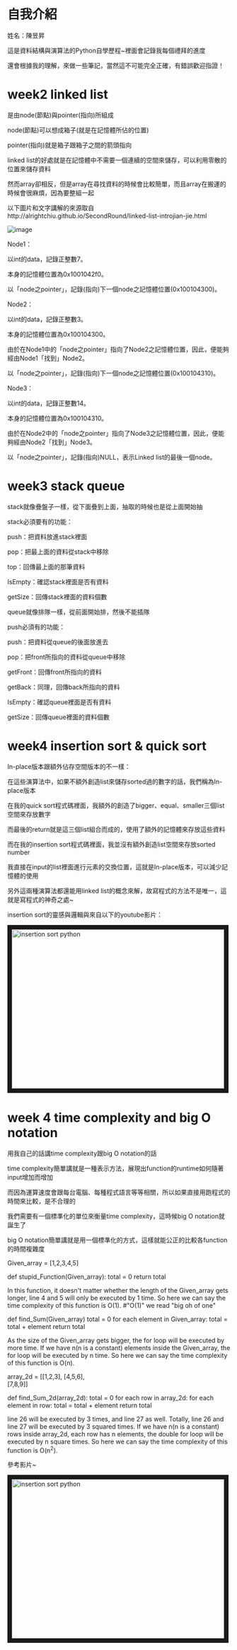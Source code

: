 # 自我介紹
姓名：陳昱昇

這是資料結構與演算法的Python自學歷程~裡面會記錄我每個禮拜的進度

還會根據我的理解，來做一些筆記，當然這不可能完全正確，有錯誤歡迎指證！

# week2 linked list
是由node(節點)與pointer(指向)所組成

node(節點)可以想成箱子(就是在記憶體所佔的位置)

pointer(指向)就是箱子跟箱子之間的箭頭指向

linked list的好處就是在記憶體中不需要一個連續的空間來儲存，可以利用零散的位置來儲存資料

然而array卻相反，但是array在尋找資料的時候會比較簡單，而且array在搬運的時候會很麻煩，因為要整組一起

以下圖片和文字講解的來源取自http://alrightchiu.github.io/SecondRound/linked-list-introjian-jie.html

![image](https://github.com/alrightchiu/SecondRound/blob/master/content/Algorithms%20and%20Data%20Structures/BasicDataStructures/LinkedList/Intro/f2.png?raw=true)

Node1：

以int的data，記錄正整數7。

本身的記憶體位置為0x1001042f0。

以「node之pointer」，記錄(指向)下一個node之記憶體位置(0x100104300)。

Node2：

以int的data，記錄正整數3。

本身的記憶體位置為0x100104300。

由於在Node1中的「node之pointer」指向了Node2之記憶體位置，因此，便能夠經由Node1「找到」Node2。

以「node之pointer」，記錄(指向)下一個node之記憶體位置(0x100104310)。

Node3：

以int的data，記錄正整數14。

本身的記憶體位置為0x100104310。

由於在Node2中的「node之pointer」指向了Node3之記憶體位置，因此，便能夠經由Node2「找到」Node3。

以「node之pointer」，記錄(指向)NULL，表示Linked list的最後一個node。

# week3 stack queue
stack就像疊盤子一樣，從下面疊到上面，抽取的時候也是從上面開始抽

stack必須要有的功能：

push：把資料放進stack裡面

pop：把最上面的資料從stack中移除

top：回傳最上面的那筆資料

IsEmpty：確認stack裡面是否有資料

getSize：回傳stack裡面的資料個數

queue就像排隊一樣，從前面開始排，然後不能插隊

push必須有的功能：

push：把資料從queue的後面放進去

pop：把front所指向的資料從queue中移除

getFront：回傳front所指向的資料

getBack：同理，回傳back所指向的資料

IsEmpty：確認queue裡面是否有資料

getSize：回傳queue裡面的資料個數

# week4 insertion sort & quick sort

In-place版本跟額外佔存空間版本的不一樣：

在這些演算法中，如果不額外創造list來儲存sorted過的數字的話，我們稱為In-place版本

在我的quick sort程式碼裡面，我額外的創造了bigger、equal、smaller三個list空間來存放數字

而最後的return就是這三個list組合而成的，使用了額外的記憶體來存放這些資料

而在我的insertion sort程式碼裡面，我並沒有額外創造list空間來存放sorted number

我直接在input的list裡面進行元素的交換位置，這就是In-place版本，可以減少記憶體的使用

另外這兩種演算法都還能用linked list的概念來解，故寫程式的方法不是唯一，這就是寫程式的神奇之處~

insertion sort的靈感與邏輯與來自以下的youtube影片：

<a href="http://www.youtube.com/watch?feature=player_embedded&v=lEA31vHiry4
" target="_blank"><img src="http://img.youtube.com/vi/lEA31vHiry4/0.jpg" 
alt="insertion sort python" width="480" height="360" border="10" /></a>

# week 4 time complexity and big O notation

用我自己的話講time complexity跟big O notation的話

time complexity簡單講就是一種表示方法，展現出function的runtime如何隨著input增加而增加

而因為運算速度會跟每台電腦、每種程式語言等等相關，所以如果直接用跑程式的時間來比較，是不合理的

我們需要有一個標準化的單位來衡量time complexity，這時候big O notation就誕生了

big O notation簡單講就是用一個標準化的方式，這樣就能公正的比較各function的時間複雜度

Given_array = [1,2,3,4,5]

def stupid_Function(Given_array):
  total = 0
return total

In this function, it doesn't matter whether the length of the Given_array gets longer, line 4 and 5 will only be executed by 1 time.
So here we can say the time complexity of this function is O(1). #"O(1)" we read "big oh of one"

def find_Sum(Given_array)
  total = 0
  for each element in Given_array:
    total = total + element
return total

As the size of the Given_array gets bigger, the for loop will be executed by more time.
If we have n(n is a constant) elements inside the Given_array, the for loop will be executed by n time.
So here we can say the time complexity of this function is O(n).

array_2d = [[1,2,3],
            [4,5,6],    
            [7,8,9]]
            
def find_Sum_2d(array_2d):
  total = 0
  for each row in array_2d:
    for each element in row:
      total = total + element
  return total
  
line 26 will be executed by 3 times, and line 27 as well.
Totally, line 26 and line 27 will be executed by 3 squared times.
If we have n(n is a constant) rows inside array_2d, each row has n elements, the double for loop will be executed by n square times.
So here we can say the time complexity of this function is O(n<sup>2</sup>). 

參考影片~

<a href="http://www.youtube.com/watch?feature=player_embedded&v=D6xkbGLQesk
" target="_blank"><img src="http://img.youtube.com/vi/D6xkbGLQesk/0.jpg" 
alt="insertion sort python" width="480" height="360" border="10" /></a>
